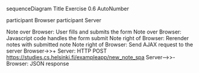 sequenceDiagram
Title Exercise 0.6
AutoNumber

participant Browser
participant Server

Note over Browser: User fills and submits the form
Note over Browser: Javascript code handles the form submit
Note right of Browser: Rerender notes with submitted note
Note right of Browser: Send AJAX request to the server
Browser->>+ Server: HTTP POST https://studies.cs.helsinki.fi/exampleapp/new_note_spa
Server-->>- Browser: JSON response
